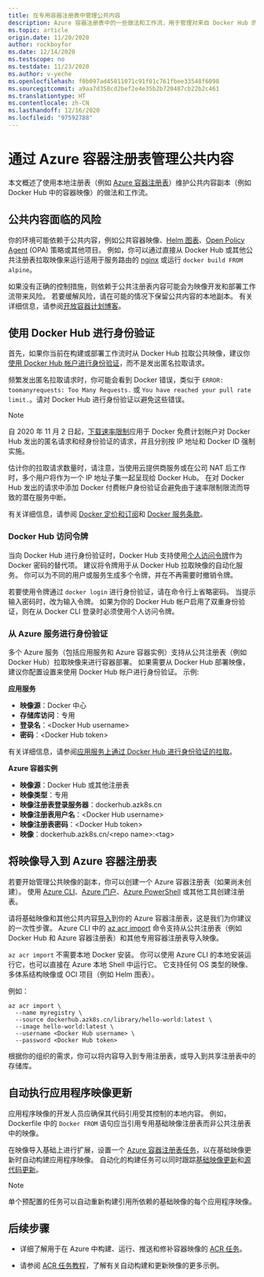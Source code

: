```yaml
---
title: 在专用容器注册表中管理公共内容
description: Azure 容器注册表中的一些做法和工作流，用于管理对来自 Docker Hub 的公共映像和其他公共内容的依赖
ms.topic: article
origin.date: 11/20/2020
author: rockboyfor
ms.date: 12/14/2020
ms.testscope: no
ms.testdate: 11/23/2020
ms.author: v-yeche
ms.openlocfilehash: f0b097ad45811071c91f01c761fbee33548f6098
ms.sourcegitcommit: a9aa7d358cd2bef2e4e35b2b720487cb22b2c461
ms.translationtype: HT
ms.contentlocale: zh-CN
ms.lasthandoff: 12/16/2020
ms.locfileid: "97592788"
---
```

<!--Verified successfully-->
# <a name="manage-public-content-with-azure-container-registry"></a>通过 Azure 容器注册表管理公共内容

本文概述了使用本地注册表（例如 [Azure 容器注册表](container-registry-intro.md)）维护公共内容副本（例如 Docker Hub 中的容器映像）的做法和工作流。 

## <a name="risks-with-public-content"></a>公共内容面临的风险

你的环境可能依赖于公共内容，例如公共容器映像、[Helm 图表](https://helm.sh/)、[Open Policy Agent](https://www.openpolicyagent.org/) (OPA) 策略或其他项目。 例如，你可以通过直接从 Docker Hub 或其他公共注册表拉取映像来运行适用于服务路由的 [nginx](https://hub.docker.com/_/nginx) 或运行 `docker build FROM alpine`。 

如果没有正确的控制措施，则依赖于公共注册表内容可能会为映像开发和部署工作流带来风险。 若要缓解风险，请在可能的情况下保留公共内容的本地副本。 有关详细信息，请参阅[开放容器计划博客](https://opencontainers.org/posts/blog/2020-10-30-consuming-public-content/)。 

## <a name="authenticate-with-docker-hub"></a>使用 Docker Hub 进行身份验证

首先，如果你当前在构建或部署工作流时从 Docker Hub 拉取公共映像，建议你[使用 Docker Hub 帐户进行身份验证](https://docs.docker.com/docker-hub/download-rate-limit/#how-do-i-authenticate-pull-requests)，而不是发出匿名拉取请求。

频繁发出匿名拉取请求时，你可能会看到 Docker 错误，类似于 `ERROR: toomanyrequests: Too Many Requests.` 或 `You have reached your pull rate limit.`。请对 Docker Hub 进行身份验证以避免这些错误。

> [!NOTE]
> 自 2020 年 11 月 2 日起，[下载速率限制](https://docs.docker.com/docker-hub/download-rate-limit)应用于 Docker 免费计划帐户对 Docker Hub 发出的匿名请求和经身份验证的请求，并且分别按 IP 地址和 Docker ID 强制实施。 
>
> 估计你的拉取请求数量时，请注意，当使用云提供商服务或在公司 NAT 后工作时，多个用户将作为一个 IP 地址子集一起呈现给 Docker Hub。 在对 Docker Hub 发出的请求中添加 Docker 付费帐户身份验证会避免由于速率限制限流而导致的潜在服务中断。
>
> 有关详细信息，请参阅 [Docker 定价和订阅](https://www.docker.com/pricing)和 [Docker 服务条款](https://www.docker.com/legal/docker-terms-service)。

### <a name="docker-hub-access-token"></a>Docker Hub 访问令牌

当向 Docker Hub 进行身份验证时，Docker Hub 支持使用[个人访问令牌](https://docs.docker.com/docker-hub/access-tokens/)作为 Docker 密码的替代项。 建议将令牌用于从 Docker Hub 拉取映像的自动化服务。 你可以为不同的用户或服务生成多个令牌，并在不再需要时撤销令牌。

若要使用令牌通过 `docker login` 进行身份验证，请在命令行上省略密码。 当提示输入密码时，改为输入令牌。 如果为你的 Docker Hub 帐户启用了双重身份验证，则在从 Docker CLI 登录时必须使用个人访问令牌。

### <a name="authenticate-from-azure-services"></a>从 Azure 服务进行身份验证

多个 Azure 服务（包括应用服务和 Azure 容器实例）支持从公共注册表（例如 Docker Hub）拉取映像来进行容器部署。 如果需要从 Docker Hub 部署映像，建议你配置设置来使用 Docker Hub 帐户进行身份验证。 示例:

**应用服务**

* **映像源**：Docker 中心
* **存储库访问**：专用
* **登录名**：\<Docker Hub username>
* **密码**：\<Docker Hub token>

有关详细信息，请参阅[应用服务上通过 Docker Hub 进行身份验证的拉取](https://azure.github.io/AppService/2020/10/15/Docker-Hub-authenticated-pulls-on-App-Service.html)。

**Azure 容器实例**

* **映像源**：Docker Hub 或其他注册表
* **映像类型**：专用
* **映像注册表登录服务器**：dockerhub.azk8s.cn
* **映像注册表用户名**：\<Docker Hub username>
* **映像注册表密码**：\<Docker Hub token>
* **映像**：dockerhub.azk8s.cn/\<repo name\>:\<tag>

## <a name="import-images-to-an-azure-container-registry"></a>将映像导入到 Azure 容器注册表

若要开始管理公共映像的副本，你可以创建一个 Azure 容器注册表（如果尚未创建）。 使用 [Azure CLI](container-registry-get-started-azure-cli.md)、[Azure 门户](container-registry-get-started-portal.md)、[Azure PowerShell](container-registry-get-started-powershell.md) 或其他工具创建注册表。 

请将基础映像和其他公共内容[导入](container-registry-import-images.md)到你的 Azure 容器注册表，这是我们为你建议的一次性步骤。 Azure CLI 中的 [az acr import](https://docs.azure.cn/cli/acr#az_acr_import) 命令支持从公共注册表（例如 Docker Hub 和 Azure 容器注册表）和其他专用容器注册表导入映像。 

`az acr import` 不需要本地 Docker 安装。 你可以使用 Azure CLI 的本地安装运行它，也可以直接在 Azure 本地 Shell 中运行它。 它支持任何 OS 类型的映像、多体系结构映像或 OCI 项目（例如 Helm 图表）。

例如：

```azurecli
az acr import \
  --name myregistry \
  --source dockerhub.azk8s.cn/library/hello-world:latest \
  --image hello-world:latest \
  --username <Docker Hub username> \
  --password <Docker Hub token>
```

根据你的组织的需求，你可以将内容导入到专用注册表，或导入到共享注册表中的存储库。

## <a name="automate-application-image-updates"></a>自动执行应用程序映像更新

应用程序映像的开发人员应确保其代码引用受其控制的本地内容。 例如，Dockerfile 中的 `Docker FROM` 语句应当引用专用基础映像注册表而非公共注册表中的映像。 

在映像导入基础上进行扩展，设置一个 [Azure 容器注册表任务](container-registry-tasks-overview.md)，以在基础映像更新时自动构建应用程序映像。 自动化的构建任务可以同时跟踪[基础映像更新](container-registry-tasks-base-images.md)和[源代码更新](container-registry-tasks-overview.md#trigger-task-on-source-code-update)。

<!--Pending on [How to consume and maintain public content with Azure Container Registry Tasks](tasks-consume-public-content.md)-->

> [!NOTE]
> 单个预配置的任务可以自动重新构建引用所依赖的基础映像的每个应用程序映像。 

## <a name="next-steps"></a>后续步骤

* 详细了解用于在 Azure 中构建、运行、推送和修补容器映像的 [ACR 任务](container-registry-tasks-overview.md)。

<!--Pending on [How to consume and maintain public content with Azure Container Registry Tasks](tasks-consume-public-content.md)-->

* 请参阅 [ACR 任务教程](container-registry-tutorial-quick-task.md)，了解有关自动构建和更新映像的更多示例。

<!-- Update_Description: new article about buffer gate public content -->
<!--NEW.date: 11/23/2020-->